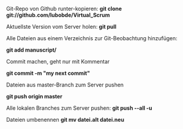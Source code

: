 Git-Repo von Github runter-kopieren:
**git clone git://github.com/lubobde/Virtual_Scrum**

Aktuellste Version vom Server holen:
**git pull**

Alle Dateien aus einem Verzeichnis zur Git-Beobachtung hinzufügen:

**git add manuscript/**

Commit machen, geht nur mit Kommentar

**git commit -m "my next commit"**

Dateien aus master-Branch zum Server pushen

**git push origin master**

Alle lokalen Branches zum Server pushen:
**git push --all -u**

Dateien umbenennen
**git mv datei.alt datei.neu**
